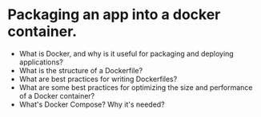 # Packaging an app into a docker container.

- What is Docker, and why is it useful for packaging and deploying applications?
- What is the structure of a Dockerfile?
- What are best practices for writing Dockerfiles?
- What are some best practices for optimizing the size and performance of a Docker container?
- What's Docker Compose? Why it's needed?
